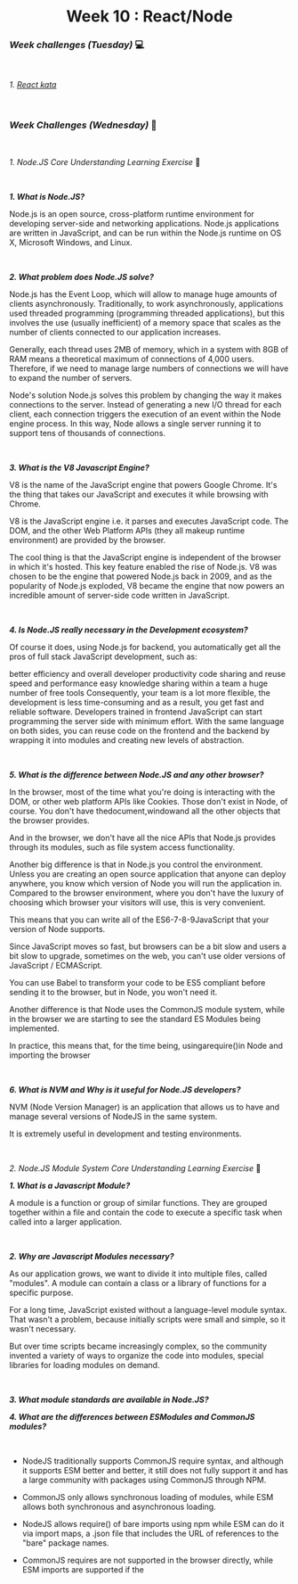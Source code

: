 <h1 align="center">Week 10 : React/Node</h1>

### _Week challenges (Tuesday)_ 💻

<br>

_1. [React kata](https://www.codewars.com/kata/5a95947f4a6b342636000173)_

<br>

### _Week Challenges (Wednesday)_ 🐣

<br>

_1. Node.JS Core Understanding Learning Exercise_ 🧠

<br>

**_1. What is Node.JS?_**<br>

<p>Node.js is an open source, cross-platform runtime environment for developing server-side and networking applications. Node.js applications are written in JavaScript, and can be run within the Node.js runtime on OS X, Microsoft Windows, and Linux.</p><br>

**_2. What problem does Node.JS solve?_**<br>

<p>Node.js has the Event Loop, which will allow to manage huge amounts of clients asynchronously. Traditionally, to work asynchronously, applications used threaded programming (programming threaded applications), but this involves the use (usually inefficient) of a memory space that scales as the number of clients connected to our application increases.

Generally, each thread uses 2MB of memory, which in a system with 8GB of RAM means a theoretical maximum of connections of 4,000 users. Therefore, if we need to manage large numbers of connections we will have to expand the number of servers.

Node's solution
Node.js solves this problem by changing the way it makes connections to the server. Instead of generating a new I/O thread for each client, each connection triggers the execution of an event within the Node engine process. In this way, Node allows a single server running it to support tens of thousands of connections.</p><br>

**_3. What is the V8 Javascript Engine?_**<br>

<p>V8 is the name of the JavaScript engine that powers Google Chrome. It's the thing that takes our JavaScript and executes it while browsing with Chrome.

V8 is the JavaScript engine i.e. it parses and executes JavaScript code. The DOM, and the other Web Platform APIs (they all makeup runtime environment) are provided by the browser.

The cool thing is that the JavaScript engine is independent of the browser in which it's hosted. This key feature enabled the rise of Node.js. V8 was chosen to be the engine that powered Node.js back in 2009, and as the popularity of Node.js exploded, V8 became the engine that now powers an incredible amount of server-side code written in JavaScript.</p><br>

**_4. Is Node.JS really necessary in the Development ecosystem?_**<br>

<p>Of course it does, using Node.js for backend, you automatically get all the pros of full stack JavaScript development, such as:

better efficiency and overall developer productivity
code sharing and reuse
speed and performance
easy knowledge sharing within a team
a huge number of free tools
Consequently, your team is a lot more flexible, the development is less time-consuming and as a result, you get fast and reliable software. Developers trained in frontend JavaScript can start programming the server side with minimum effort. With the same language on both sides, you can reuse code on the frontend and the backend by wrapping it into modules and creating new levels of abstraction.</p><br>

**_5. What is the difference between Node.JS and any other browser?_**<br>

<p>In the browser, most of the time what you're doing is interacting with the DOM, or other web platform APIs like Cookies. Those don't exist in Node, of course. You don't have thedocument,windowand all the other objects that the browser provides.

And in the browser, we don't have all the nice APIs that Node.js provides through its modules, such as file system access functionality.

Another big difference is that in Node.js you control the environment. Unless you are creating an open source application that anyone can deploy anywhere, you know which version of Node you will run the application in. Compared to the browser environment, where you don't have the luxury of choosing which browser your visitors will use, this is very convenient.

This means that you can write all of the ES6-7-8-9JavaScript that your version of Node supports.

Since JavaScript moves so fast, but browsers can be a bit slow and users a bit slow to upgrade, sometimes on the web, you can't use older versions of JavaScript / ECMAScript.

You can use Babel to transform your code to be ES5 compliant before sending it to the browser, but in Node, you won't need it.

Another difference is that Node uses the CommonJS module system, while in the browser we are starting to see the standard ES Modules being implemented.

In practice, this means that, for the time being, usingarequire()in Node and importing the browser</p><br>

**_6. What is NVM and Why is it useful for Node.JS developers?_**<br>

<p>NVM (Node Version Manager) is an application that allows us to have and manage several versions of NodeJS in the same system.

It is extremely useful in development and testing environments.</p><br>

_2. Node.JS Module System Core Understanding Learning Exercise_ 🧠 <br>

**_1. What is a Javascript Module?_**<br>

<p>A module is a function or group of similar functions. They are grouped together within a file and contain the code to execute a specific task when called into a larger application.</p><br>

**_2. Why are Javascript Modules necessary?_**<br>

<p>As our application grows, we want to divide it into multiple files, called "modules". A module can contain a class or a library of functions for a specific purpose.

For a long time, JavaScript existed without a language-level module syntax. That wasn't a problem, because initially scripts were small and simple, so it wasn't necessary.

But over time scripts became increasingly complex, so the community invented a variety of ways to organize the code into modules, special libraries for loading modules on demand.</p><br>

**_3. What module standards are available in Node.JS?_**<br>

**_4. What are the differences between ESModules and CommonJS modules?_**

<br>

- NodeJS traditionally supports CommonJS require syntax, and although it supports ESM better and better, it still does not fully support it and has a large community with packages using CommonJS through NPM.

- CommonJS only allows synchronous loading of modules, while ESM allows both synchronous and asynchronous loading.

- NodeJS allows require() of bare imports using npm while ESM can do it via import maps, a .json file that includes the URL of references to the "bare" package names.

- CommonJS requires are not supported in the browser directly, while ESM imports are supported if the <script type="module"> attribute is specified in the scripts that use them.

- CommonJS does not allow to load a module directly from a URL or CDN, while with ESM you can do it without problems and it works directly from a browser.

- With ESM it is possible to do tree-shaking (removal of unused code) as standard, while with CommonJS it is not possible, although it can be achieved using third-party Webpack plugins such as webpack-common-shake.

- CommonJS is used in systems that generate bundles and use preprocessing or transpiling techniques to generate builds. On the other hand, ESM can be used either in processing/transpiling environments or directly from the browser, without the need for transpiling. SkyPack.dev is a project that aims to encourage and popularize the use of npm packages optimized for use without the need for preprocessing tools.

- Deno uses ESM by default, and does not support CommonJS requires. However, they can be supported with a Deno module for Node compatibility.
  
  <br>
  
**_5. Which types of modules exist in Node.JS?_**
  
<p>There are 3 types of modules. They all work in a similar way but differ in the origin.

- Built-in modules: These are the native modules of the Node.js API. They do not need to be installed, as they are included by default with Node.js. Some examples are the fs or stream modules. These packages are only updated if you change the version of Node.js.
- Local modules: These are the modules written by the developers and together form a large part of the application. As you have already read, they are structured in this way in order to be a reusable code.
- External modules: They are, in essence, third-party packages distributed through npm (although they can come from other repositories). These packages are installed as dependencies and, although they provide functionality to the application, they should not be included in the repository since they are not part of it.</p>














[⬆ Back to homepage](https://github.com/21atalia/core-code-from-scratch-readme/blob/main/README.md)<br>
